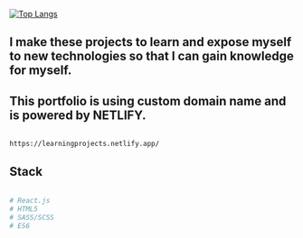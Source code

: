 [![Top Langs](https://github-readme-stats.vercel.app/api/top-langs/?username=Vipuldeep&layout=compact)](https://github.com/Vipuldeep/github-readme-stats)

## I make these projects to learn and expose myself to new technologies so that I can gain knowledge for myself.

## This portfolio is using custom domain name and is powered by NETLIFY.

```bash

https://learningprojects.netlify.app/

```

## Stack

```bash

# React.js
# HTML5
# SASS/SCSS
# ES6

```